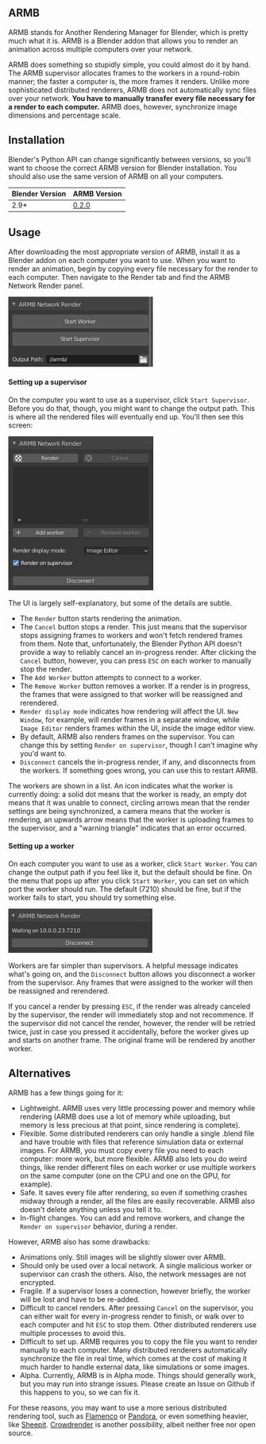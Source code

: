 ## ARMB

ARMB stands for Another Rendering Manager for Blender, which is pretty much what it is. ARMB is a Blender addon that allows you to render an animation across multiple computers over your network.

ARMB does something so stupidly simple, you could almost do it by hand. The ARMB supervisor allocates frames to the workers in a round-robin manner; the faster a computer is, the more frames it renders. Unlike more sophisticated distributed renderers, ARMB does not automatically sync files over your network. **You have to manually transfer every file necessary for a render to each computer.** ARMB does, however, synchronize image dimensions and percentage scale.

## Installation

Blender's Python API can change significantly between versions, so you'll want to choose the correct ARMB version for Blender installation. You should also use the same version of ARMB on all your computers.

| Blender Version     | ARMB Version
|---------------------|--------------------------
| 2.9*                | [0.2.0](https://github.com/thcopeland/armb/releases/tag/v0.2.0)

## Usage

After downloading the most appropriate version of ARMB, install it as a Blender addon on each computer you want to use. When you want to render an animation, begin by copying every file necessary for the render to each computer. Then navigate to the Render tab and find the ARMB Network Render panel.

![Initial Menu](https://github.com/thcopeland/armb/blob/master/doc/initial_menu.png)

#### Setting up a supervisor

On the computer you want to use as a supervisor, click `Start Supervisor`. Before you do that, though, you might want to change the output path. This is where all the rendered files will eventually end up. You'll then see this screen:

![Supervisor UI](https://github.com/thcopeland/armb/blob/master/doc/supervisor_menu.png)

The UI is largely self-explanatory, but some of the details are subtle.

 - The `Render` button starts rendering the animation.
 - The `Cancel` button stops a render. This just means that the supervisor stops assigning frames to workers and won't fetch rendered frames from them. Note that, unfortunately, the Blender Python API doesn't provide a way to reliably cancel an in-progress render. After clicking the `Cancel` button, however, you can press `ESC` on each worker to manually stop the render.
 - The `Add Worker` button attempts to connect to a worker.
 - The `Remove Worker` button removes a worker. If a render is in progress, the frames that were assigned to that worker will be reassigned and rerendered.
 - `Render display mode` indicates how rendering will affect the UI. `New Window`, for example, will render frames in a separate window, while `Image Editor` renders frames within the UI, inside the image editor view.
 - By default, ARMB also renders frames on the supervisor. You can change this by setting `Render on supervisor`, though I can't imagine why you'd want to.
 - `Disconnect` cancels the in-progress render, if any, and disconnects from the workers. If something goes wrong, you can use this to restart ARMB.

The workers are shown in a list. An icon indicates what the worker is currently doing: a solid dot means that the worker is ready, an empty dot means that it was unable to connect, circling arrows mean that the render settings are being synchronized, a camera means that the worker is rendering, an upwards arrow means that the worker is uploading frames to the supervisor, and a "warning triangle" indicates that an error occurred.

#### Setting up a worker

On each computer you want to use as a worker, click `Start Worker`. You can change the output path if you feel like it, but the default should be fine. On the menu that pops up after you click `Start Worker`, you can set on which port the worker should run. The default (7210) should be fine, but if the worker fails to start, you should try something else.

![Worker UI](https://github.com/thcopeland/armb/blob/master/doc/worker_menu.png)

Workers are far simpler than supervisors. A helpful message indicates what's going on, and the `Disconnect` button allows you disconnect a worker from the supervisor. Any frames that were assigned to the worker will then be reassigned and rerendered.

If you cancel a render by pressing `ESC`, if the render was already canceled by the supervisor, the render will immediately stop and not recommence. If the supervisor did not cancel the render, however, the render will be retried twice, just in case you pressed it accidentally, before the worker gives up and starts on another frame. The original frame will be rendered by another worker.

## Alternatives

ARMB has a few things going for it:

 - Lightweight. ARMB uses very little processing power and memory while rendering (ARMB does use a lot of memory while uploading, but memory is less precious at that point, since rendering is complete).
 - Flexible. Some distributed renderers can only handle a single .blend file and have trouble with files that reference simulation data or external images. For ARMB, you must copy every file you need to each computer: more work, but more flexible. ARMB also lets you do weird things, like render different files on each worker or use multiple workers on the same computer (one on the CPU and one on the GPU, for example).
 - Safe. It saves every file after rendering, so even if something crashes midway through a render, all the files are easily recoverable. ARMB also doesn't delete anything unless you tell it to.
 - In-flight changes. You can add and remove workers, and change the `Render on supervisor` behavior, during a render.

However, ARMB also has some drawbacks:

 - Animations only. Still images will be slightly slower over ARMB.
 - Should only be used over a local network. A single malicious worker or supervisor can crash the others. Also, the network messages are not encrypted.
 - Fragile. If a supervisor loses a connection, however briefly, the worker will be lost and have to be re-added.
 - Difficult to cancel renders. After pressing `Cancel` on the supervisor, you can either wait for every in-progress render to finish, or walk over to each computer and hit `ESC` to stop them. Other distributed renderers use multiple processes to avoid this.
 - Difficult to set up. ARMB requires you to copy the file you want to render manually to each computer. Many distributed renderers automatically synchronize the file in real time, which comes at the cost of making it much harder to handle external data, like simulations or some images.
 - Alpha. Currently, ARMB is in Alpha mode. Things should generally work, but you may run into strange issues. Please create an Issue on Github if this happens to you, so we can fix it.

For these reasons, you may want to use a more serious distributed rendering tool, such as [Flamenco](https://www.flamenco.io/) or [Pandora](https://prism-pipeline.com/pandora/), or even something heavier, like [Sheepit](https://www.sheepit-renderfarm.com/). [Crowdrender](https://www.crowd-render.com/) is another possibility, albeit neither free nor open source.
